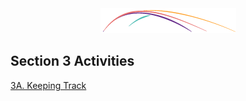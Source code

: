 <div style="text-align:center"><img src="/logo/Connectedlib-Logo-Graph.png" alt=""></div>




## Section 3 Activities 

[3A. Keeping Track](/30_types_of_partners/section-3-activities/3a-keeping-track.html)